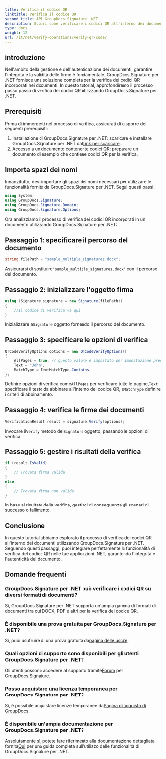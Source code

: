 ```yaml
---
title: Verifica il codice QR
linktitle: Verifica il codice QR
second_title: API GroupDocs.Signature .NET
description: Scopri come verificare i codici QR all'interno dei documenti utilizzando GroupDocs.Signature per .NET. Tutorial completo con guida passo passo.
type: docs
weight: 12
url: /it/net/verify-operations/verify-qr-code/
---
```

## introduzione
Nell'ambito della gestione e dell'autenticazione dei documenti, garantire l'integrità e la validità delle firme è fondamentale. GroupDocs.Signature per .NET fornisce una soluzione completa per la verifica dei codici QR incorporati nei documenti. In questo tutorial, approfondiremo il processo passo passo di verifica dei codici QR utilizzando GroupDocs.Signature per .NET.
## Prerequisiti
Prima di immergerti nel processo di verifica, assicurati di disporre dei seguenti prerequisiti:
1.  Installazione di GroupDocs.Signature per .NET: scaricare e installare GroupDocs.Signature per .NET dal[Link per scaricare](https://releases.groupdocs.com/signature/net/).
2. Accesso a un documento contenente codici QR: preparare un documento di esempio che contiene codici QR per la verifica. 

## Importa spazi dei nomi
Innanzitutto, devi importare gli spazi dei nomi necessari per utilizzare le funzionalità fornite da GroupDocs.Signature per .NET. Segui questi passi:

```csharp
using System;
using GroupDocs.Signature;
using GroupDocs.Signature.Domain;
using GroupDocs.Signature.Options;
```


Ora analizziamo il processo di verifica dei codici QR incorporati in un documento utilizzando GroupDocs.Signature per .NET:
## Passaggio 1: specificare il percorso del documento
```csharp
string filePath = "sample_multiple_signatures.docx";
```
 Assicurarsi di sostituire`"sample_multiple_signatures.docx"` con il percorso del documento.
## Passaggio 2: inizializzare l'oggetto firma
```csharp
using (Signature signature = new Signature(filePath))
{
    //Il codice di verifica va qui
}
```
 Inizializzare a`Signature` oggetto fornendo il percorso del documento.
## Passaggio 3: specificare le opzioni di verifica
```csharp
QrCodeVerifyOptions options = new QrCodeVerifyOptions()
{
    AllPages = true, // questo valore è impostato per impostazione predefinita
    Text = "John",
    MatchType = TextMatchType.Contains
};
```
 Definire opzioni di verifica come`AllPages` per verificare tutte le pagine,`Text` specificare il testo da abbinare all'interno del codice QR, e`MatchType` definire i criteri di abbinamento.
## Passaggio 4: verifica le firme dei documenti
```csharp
VerificationResult result = signature.Verify(options);
```
 Invocare il`Verify` metodo del`Signature` oggetto, passando le opzioni di verifica.
## Passaggio 5: gestire i risultati della verifica
```csharp
if (result.IsValid)
{
    // Trovata firma valida
}
else
{
    // Trovata firma non valida
}
```
In base al risultato della verifica, gestisci di conseguenza gli scenari di successo o fallimento.

## Conclusione
In questo tutorial abbiamo esplorato il processo di verifica dei codici QR all'interno dei documenti utilizzando GroupDocs.Signature per .NET. Seguendo questi passaggi, puoi integrare perfettamente la funzionalità di verifica del codice QR nelle tue applicazioni .NET, garantendo l'integrità e l'autenticità del documento.
## Domande frequenti
### GroupDocs.Signature per .NET può verificare i codici QR su diversi formati di documenti?
Sì, GroupDocs.Signature per .NET supporta un'ampia gamma di formati di documenti tra cui DOCX, PDF e altri per la verifica del codice QR.
### È disponibile una prova gratuita per GroupDocs.Signature per .NET?
 Sì, puoi usufruire di una prova gratuita da[pagina delle uscite](https://releases.groupdocs.com/).
### Quali opzioni di supporto sono disponibili per gli utenti GroupDocs.Signature per .NET?
 Gli utenti possono accedere al supporto tramite[Forum](https://forum.groupdocs.com/c/signature/13) per GroupDocs.Signature.
### Posso acquistare una licenza temporanea per GroupDocs.Signature per .NET?
 Sì, è possibile acquistare licenze temporanee da[Pagina di acquisto di GroupDocs](https://purchase.groupdocs.com/temporary-license/).
### È disponibile un'ampia documentazione per GroupDocs.Signature per .NET?
 Assolutamente sì, potete fare riferimento alla documentazione dettagliata fornita[Qui](https://reference.groupdocs.com/signature/net/) per una guida completa sull'utilizzo delle funzionalità di GroupDocs.Signature per .NET.